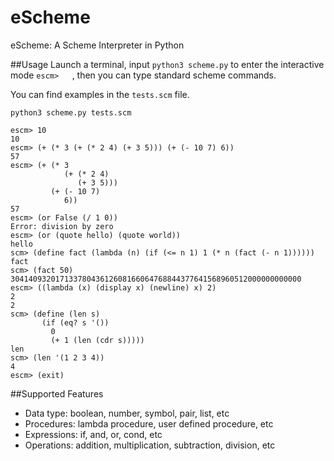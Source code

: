 # eScheme
eScheme: A Scheme Interpreter in Python

##Usage
Launch a terminal, input ```python3 scheme.py``` to enter the interactive mode ```escm>   ```, then you can type standard scheme commands.

You can find examples in the ```tests.scm``` file.

```
python3 scheme.py tests.scm

escm> 10
10
escm> (+ (* 3 (+ (* 2 4) (+ 3 5))) (+ (- 10 7) 6))
57
escm> (+ (* 3
            (+ (* 2 4)
               (+ 3 5)))
         (+ (- 10 7)
            6))
57
escm> (or False (/ 1 0))
Error: division by zero
escm> (or (quote hello) (quote world))
hello
scm> (define fact (lambda (n) (if (<= n 1) 1 (* n (fact (- n 1))))))
fact
scm> (fact 50)
30414093201713378043612608166064768844377641568960512000000000000
escm> ((lambda (x) (display x) (newline) x) 2)
2
2
scm> (define (len s)
       (if (eq? s '())
         0
         (+ 1 (len (cdr s)))))
len
scm> (len '(1 2 3 4))
4
escm> (exit)
```

##Supported Features
* Data type: boolean, number, symbol, pair, list, etc
* Procedures: lambda procedure, user defined procedure, etc
* Expressions: if, and, or, cond, etc
* Operations: addition, multiplication, subtraction, division, etc
